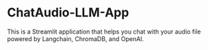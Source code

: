 # ChatAudio-LLM-App
This is a Streamlit application that helps you chat with your audio file powered by Langchain, ChromaDB, and OpenAI.
